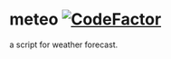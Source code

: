 # meteo [![CodeFactor](https://www.codefactor.io/repository/github/tasakos-dev/meteo/badge/development)](https://www.codefactor.io/repository/github/tasakos-dev/meteo/overview/development)
a script for weather forecast.
